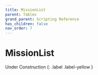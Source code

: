 ```yaml
---
title: MissionList
parent: Tables
grand_parent: Scripting Reference
has_children: false
nav_order: 7
---
```


# MissionList
Under Construction
{: .label .label-yellow }